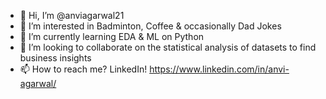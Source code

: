 - 👋 Hi, I’m @anviagarwal21
- 👀 I’m interested in Badminton, Coffee & occasionally Dad Jokes
- 🌱 I’m currently learning EDA & ML on Python
- 💞️ I’m looking to collaborate on the statistical analysis of datasets to find business insights
- 📫 How to reach me? LinkedIn! https://www.linkedin.com/in/anvi-agarwal/

<!---
anviagarwal21/anviagarwal21 is a ✨ special ✨ repository because its `README.md` (this file) appears on your GitHub profile.
You can click the Preview link to take a look at your changes.
--->
